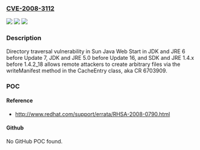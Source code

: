### [CVE-2008-3112](https://cve.mitre.org/cgi-bin/cvename.cgi?name=CVE-2008-3112)
![](https://img.shields.io/static/v1?label=Product&message=n%2Fa&color=blue)
![](https://img.shields.io/static/v1?label=Version&message=n%2Fa&color=blue)
![](https://img.shields.io/static/v1?label=Vulnerability&message=n%2Fa&color=brighgreen)

### Description

Directory traversal vulnerability in Sun Java Web Start in JDK and JRE 6 before Update 7, JDK and JRE 5.0 before Update 16, and SDK and JRE 1.4.x before 1.4.2_18 allows remote attackers to create arbitrary files via the writeManifest method in the CacheEntry class, aka CR 6703909.

### POC

#### Reference
- http://www.redhat.com/support/errata/RHSA-2008-0790.html

#### Github
No GitHub POC found.

